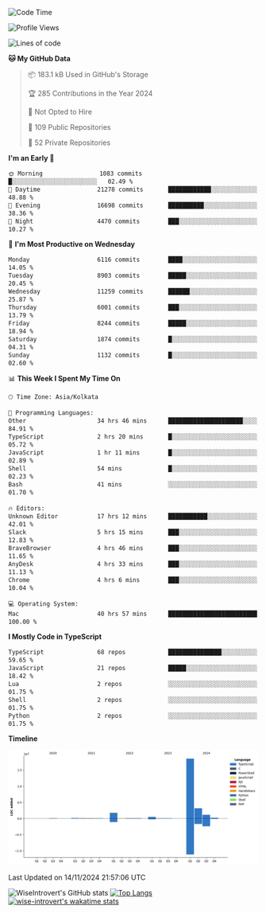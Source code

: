 <!--START_SECTION:waka-->
![Code Time](http://img.shields.io/badge/Code%20Time-1%2C843%20hrs%2018%20mins-blue)

![Profile Views](http://img.shields.io/badge/Profile%20Views-2-blue)

![Lines of code](https://img.shields.io/badge/From%20Hello%20World%20I%27ve%20Written-26.0%20million%20lines%20of%20code-blue)

**🐱 My GitHub Data** 

> 📦 183.1 kB Used in GitHub's Storage 
 > 
> 🏆 285 Contributions in the Year 2024
 > 
> 🚫 Not Opted to Hire
 > 
> 📜 109 Public Repositories 
 > 
> 🔑 52 Private Repositories 
 > 
**I'm an Early 🐤** 

```text
🌞 Morning                1083 commits        █░░░░░░░░░░░░░░░░░░░░░░░░   02.49 % 
🌆 Daytime                21278 commits       ████████████░░░░░░░░░░░░░   48.88 % 
🌃 Evening                16698 commits       ██████████░░░░░░░░░░░░░░░   38.36 % 
🌙 Night                  4470 commits        ███░░░░░░░░░░░░░░░░░░░░░░   10.27 % 
```
📅 **I'm Most Productive on Wednesday** 

```text
Monday                   6116 commits        ████░░░░░░░░░░░░░░░░░░░░░   14.05 % 
Tuesday                  8903 commits        █████░░░░░░░░░░░░░░░░░░░░   20.45 % 
Wednesday                11259 commits       ██████░░░░░░░░░░░░░░░░░░░   25.87 % 
Thursday                 6001 commits        ███░░░░░░░░░░░░░░░░░░░░░░   13.79 % 
Friday                   8244 commits        █████░░░░░░░░░░░░░░░░░░░░   18.94 % 
Saturday                 1874 commits        █░░░░░░░░░░░░░░░░░░░░░░░░   04.31 % 
Sunday                   1132 commits        █░░░░░░░░░░░░░░░░░░░░░░░░   02.60 % 
```


📊 **This Week I Spent My Time On** 

```text
🕑︎ Time Zone: Asia/Kolkata

💬 Programming Languages: 
Other                    34 hrs 46 mins      █████████████████████░░░░   84.91 % 
TypeScript               2 hrs 20 mins       █░░░░░░░░░░░░░░░░░░░░░░░░   05.72 % 
JavaScript               1 hr 11 mins        █░░░░░░░░░░░░░░░░░░░░░░░░   02.89 % 
Shell                    54 mins             █░░░░░░░░░░░░░░░░░░░░░░░░   02.23 % 
Bash                     41 mins             ░░░░░░░░░░░░░░░░░░░░░░░░░   01.70 % 

🔥 Editors: 
Unknown Editor           17 hrs 12 mins      ███████████░░░░░░░░░░░░░░   42.01 % 
Slack                    5 hrs 15 mins       ███░░░░░░░░░░░░░░░░░░░░░░   12.83 % 
BraveBrowser             4 hrs 46 mins       ███░░░░░░░░░░░░░░░░░░░░░░   11.65 % 
AnyDesk                  4 hrs 33 mins       ███░░░░░░░░░░░░░░░░░░░░░░   11.13 % 
Chrome                   4 hrs 6 mins        ███░░░░░░░░░░░░░░░░░░░░░░   10.04 % 

💻 Operating System: 
Mac                      40 hrs 57 mins      █████████████████████████   100.00 % 
```

**I Mostly Code in TypeScript** 

```text
TypeScript               68 repos            ███████████████░░░░░░░░░░   59.65 % 
JavaScript               21 repos            █████░░░░░░░░░░░░░░░░░░░░   18.42 % 
Lua                      2 repos             ░░░░░░░░░░░░░░░░░░░░░░░░░   01.75 % 
Shell                    2 repos             ░░░░░░░░░░░░░░░░░░░░░░░░░   01.75 % 
Python                   2 repos             ░░░░░░░░░░░░░░░░░░░░░░░░░   01.75 % 
```



**Timeline**

![Lines of Code chart](https://raw.githubusercontent.com/wise-introvert/wise-introvert/master/assets/bar_graph.png)


 Last Updated on 14/11/2024 21:57:06 UTC
<!--END_SECTION:waka-->

![WiseIntrovert's GitHub stats](https://github-readme-stats.vercel.app/api?username=wise-introvert&count_private=true&show_icons=true)
[![Top Langs](https://github-readme-stats.vercel.app/api/top-langs/?username=wise-introvert&langs_count=10)](https://github.com/anuraghazra/github-readme-stats)
[![wise-introvert's wakatime stats](https://github-readme-stats.vercel.app/api/wakatime?username=wiseintrovert)](https://github.com/anuraghazra/github-readme-stats)
